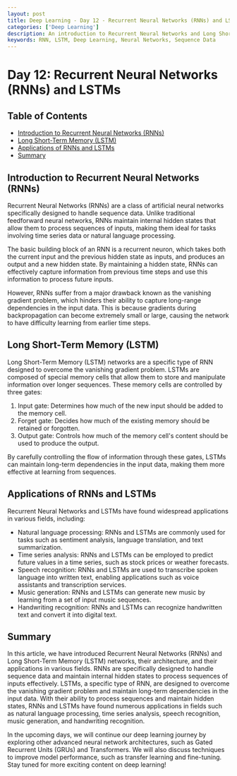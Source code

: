 ```yaml
---
layout: post
title: Deep Learning - Day 12 - Recurrent Neural Networks (RNNs) and LSTMs
categories: ['Deep Learning']
description: An introduction to Recurrent Neural Networks and Long Short-Term Memory networks.
keywords: RNN, LSTM, Deep Learning, Neural Networks, Sequence Data
---
```

# Day 12: Recurrent Neural Networks (RNNs) and LSTMs

## Table of Contents

- [Introduction to Recurrent Neural Networks (RNNs)](#introduction-to-recurrent-neural-networks-rnns)
- [Long Short-Term Memory (LSTM)](#long-short-term-memory-lstm)
- [Applications of RNNs and LSTMs](#applications-of-rnns-and-lstms)
- [Summary](#summary)

## Introduction to Recurrent Neural Networks (RNNs)

Recurrent Neural Networks (RNNs) are a class of artificial neural networks specifically designed to handle sequence data. Unlike traditional feedforward neural networks, RNNs maintain internal hidden states that allow them to process sequences of inputs, making them ideal for tasks involving time series data or natural language processing.

The basic building block of an RNN is a recurrent neuron, which takes both the current input and the previous hidden state as inputs, and produces an output and a new hidden state. By maintaining a hidden state, RNNs can effectively capture information from previous time steps and use this information to process future inputs.

However, RNNs suffer from a major drawback known as the vanishing gradient problem, which hinders their ability to capture long-range dependencies in the input data. This is because gradients during backpropagation can become extremely small or large, causing the network to have difficulty learning from earlier time steps.

## Long Short-Term Memory (LSTM)

Long Short-Term Memory (LSTM) networks are a specific type of RNN designed to overcome the vanishing gradient problem. LSTMs are composed of special memory cells that allow them to store and manipulate information over longer sequences. These memory cells are controlled by three gates:

1. Input gate: Determines how much of the new input should be added to the memory cell.
2. Forget gate: Decides how much of the existing memory should be retained or forgotten.
3. Output gate: Controls how much of the memory cell's content should be used to produce the output.

By carefully controlling the flow of information through these gates, LSTMs can maintain long-term dependencies in the input data, making them more effective at learning from sequences.

## Applications of RNNs and LSTMs

Recurrent Neural Networks and LSTMs have found widespread applications in various fields, including:

- Natural language processing: RNNs and LSTMs are commonly used for tasks such as sentiment analysis, language translation, and text summarization.
- Time series analysis: RNNs and LSTMs can be employed to predict future values in a time series, such as stock prices or weather forecasts.
- Speech recognition: RNNs and LSTMs are used to transcribe spoken language into written text, enabling applications such as voice assistants and transcription services.
- Music generation: RNNs and LSTMs can generate new music by learning from a set of input music sequences.
- Handwriting recognition: RNNs and LSTMs can recognize handwritten text and convert it into digital text.

## Summary

In this article, we have introduced Recurrent Neural Networks (RNNs) and Long Short-Term Memory (LSTM) networks, their architecture, and their applications in various fields. RNNs are specifically designed to handle sequence data and maintain internal hidden states to process sequences of inputs effectively. LSTMs, a specific type of RNN, are designed to overcome the vanishing gradient problem and maintain long-term dependencies in the input data. With their ability to process sequences and maintain hidden states, RNNs and LSTMs have found numerous applications in fields such as natural language processing, time series analysis, speech recognition, music generation, and handwriting recognition.

In the upcoming days, we will continue our deep learning journey by exploring other advanced neural network architectures, such as Gated Recurrent Units (GRUs) and Transformers. We will also discuss techniques to improve model performance, such as transfer learning and fine-tuning. Stay tuned for more exciting content on deep learning!
